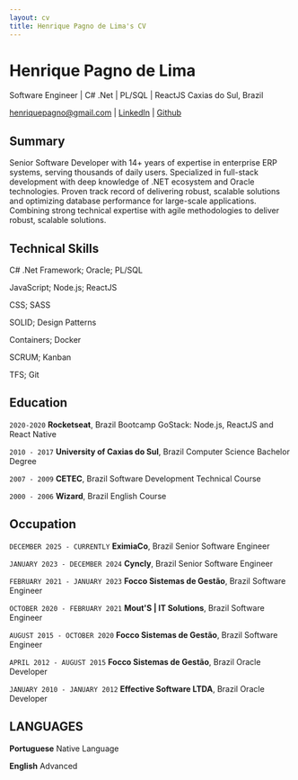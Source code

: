 ```yaml
---
layout: cv
title: Henrique Pagno de Lima's CV
---
```

# Henrique Pagno de Lima
Software Engineer | C# .Net | PL/SQL | ReactJS
Caxias do Sul, Brazil

<div id="webaddress">
<a href="henriquepagno@gmail.com">henriquepagno@gmail.com</a>
| <a href="linkedin.com/in/henrique-pagno-de-lima/?locale=en_US">LinkedIn</a>
| <a href="https://github.com/henriquepagno/">Github</a>
</div>

## Summary

Senior Software Developer with 14+ years of expertise in enterprise ERP systems, serving thousands of daily users. Specialized in full-stack development with deep knowledge of .NET ecosystem and Oracle technologies. Proven track record of delivering robust, scalable solutions and optimizing database performance for large-scale applications. Combining strong technical expertise with agile methodologies to deliver robust, scalable solutions. 

## Technical Skills

C# .Net Framework; Oracle; PL/SQL

JavaScript; Node.js; ReactJS

CSS; SASS

SOLID; Design Patterns

Containers; Docker

SCRUM; Kanban

TFS; Git


## Education

`2020-2020`
__Rocketseat__, Brazil
Bootcamp GoStack: Node.js, ReactJS and React Native

`2010 - 2017`
__University of Caxias do Sul__, Brazil
Computer Science Bachelor Degree

`2007 - 2009`
__CETEC__, Brazil
Software Development Technical Course

`2000 - 2006`
__Wizard__, Brazil
English Course


## Occupation

`DECEMBER 2025 - CURRENTLY`
__EximiaCo__, Brazil
Senior Software Engineer

`JANUARY 2023 - DECEMBER 2024`
__Cyncly__, Brazil
Senior Software Engineer

`FEBRUARY 2021 - JANUARY 2023`
__Focco Sistemas de Gestão__, Brazil
Software Engineer

`OCTOBER 2020 - FEBRUARY 2021`
__Mout'S | IT Solutions__, Brazil
Software Engineer

`AUGUST 2015 - OCTOBER 2020`
__Focco Sistemas de Gestão__, Brazil
Software Engineer

`APRIL 2012 - AUGUST 2015`
__Focco Sistemas de Gestão__, Brazil
Oracle Developer

`JANUARY 2010 - JANUARY 2012`
__Effective Software LTDA__, Brazil
Oracle Developer

## LANGUAGES

__Portuguese__
Native Language

__English__
Advanced


<!-- ### Footer

Last updated: Jan 2025 -->


